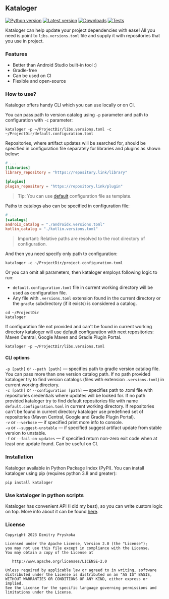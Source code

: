 ## Kataloger

[![Python version](https://img.shields.io/badge/python-3.8_--_3.13-blue.svg?logo=python&logoColor=white)](https://pypi.python.org/pypi/kataloger)
[![Latest version](https://img.shields.io/pypi/v/kataloger.svg?style=flat&label=Latest&color=%234B78E6&logo=&logoColor=white)](https://pypi.python.org/pypi/kataloger)
[![Downloads](https://static.pepy.tech/badge/kataloger/month)](https://pepy.tech/project/kataloger)
[![Tests](https://github.com/dzmpr/kataloger/actions/workflows/run-tests.yml/badge.svg?branch=main)](https://github.com/dzmpr/kataloger/actions/workflows/run-tests.yml)

Kataloger can help update your project dependencies with ease! All you need is point to `libs.versions.toml` file and supply it with repositories that you use in project.

### Features
- Better than Android Studio built-in tool :)
- Gradle-free
- Can be used on CI
- Flexible and open-source

### How to use?
Kataloger offers handy CLI which you can use locally or on CI.

You can pass path to version catalog using `-p` parameter and path to configuration with `-c` parameter:
```commandline
kataloger -p ~/ProjectDir/libs.versions.toml -c ~/ProjectDir/default.configuration.toml
```
Repositories, where artifact updates will be searched for, should be specified in configuration file separately for libraries and plugins as shown below:
```toml
# ...
[libraries]
library_repository = "https://repository.link/library"

[plugins]
plugin_repository = "https://repository.link/plugin"
```
> Tip: You can use [default](./src/kataloger/default.configuration.toml) configuration file as template.

Paths to catalogs also can be specified in configuration file:
```toml
# ...
[catalogs]
androix_catalog = "./androidx.versions.toml"
kotlin_catalog = "./kotlin.versions.toml"
```
> Important: Relative paths are resolved to the root directory of configuration.

And then you need specify only path to configuration:

```commandline
kataloger -c ~/ProjectDir/project.configuration.toml
```

Or you can omit all parameters, then kataloger employs following logic to run:
* `default.configuration.toml` file in current working directory will be used as configuration file.
*  Any file with `.versions.toml` extension found in the current directory or the `gradle` subdirectory (if it exists) is considered a catalog.

```commandline
cd ~/ProjectDir
kataloger
```

If configuration file not provided and can't be found in current working directory kataloger will use [default](./src/kataloger/default.configuration.toml) configuration with next repositories: Maven Central, Google Maven and Gradle Plugin Portal.

```commandline
kataloger -p ~/ProjectDir/libs.versions.toml
```

#### CLI options

`-p [path]` or `--path [path]` — specifies path to gradle version catalog file. You can pass more than one version catalog path. If no path provided kataloger try to find version catalogs (files with extension `.versions.toml`) in current working directory.  
`-c [path]` or `--configuration [path]` — specifies path to .toml file with repositories credentials where updates will be looked for. If no path provided kataloger try to find default repositories file with name `default.configuration.toml` in current working directory. If repositories can't be found in current directory kataloger use predefined set of repositories (Maven Central, Google and Gradle Plugin Portal).  
`-v` or `--verbose` — if specified print more info to console.  
`-u` or `--suggest-unstable` — if specified suggest artifact update from stable version to unstable.  
`-f` or `--fail-on-updates` — if specified return non-zero exit code when at least one update found. Can be useful on CI.  

### Installation

Kataloger available in Python Package Index (PyPI). You can install kataloger using pip (requires python 3.8 and greater):
```commandline
pip install kataloger
```

### Use kataloger in python scripts
Kataloger has convenient API (I did my best), so you can write custom logic on top. More info about it can be found [here](./src/kataloger/update_resolver).

### License

```text
Copyright 2023 Dzmitry Pryskoka

Licensed under the Apache License, Version 2.0 (the "License");
you may not use this file except in compliance with the License.
You may obtain a copy of the License at

   http://www.apache.org/licenses/LICENSE-2.0

Unless required by applicable law or agreed to in writing, software
distributed under the License is distributed on an "AS IS" BASIS,
WITHOUT WARRANTIES OR CONDITIONS OF ANY KIND, either express or implied.
See the License for the specific language governing permissions and
limitations under the License.
```
